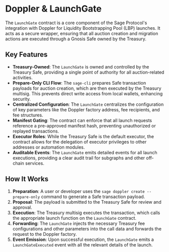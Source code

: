 # Doppler & LaunchGate

The `LaunchGate` contract is a core component of the Sage Protocol's integration with Doppler for Liquidity Bootstrapping Pool (LBP) launches. It acts as a secure wrapper, ensuring that all auction creation and migration actions are executed through a Gnosis Safe owned by the Treasury.

## Key Features

-   **Treasury-Owned**: The `LaunchGate` is owned and controlled by the Treasury Safe, providing a single point of authority for all auction-related activities.
-   **Prepare-Only CLI Flow**: The `sage-cli` prepares Safe transaction payloads for auction creation, which are then executed by the Treasury multisig. This prevents direct write access from local wallets, enhancing security.
-   **Centralized Configuration**: The `LaunchGate` centralizes the configuration of key parameters like the Doppler factory address, fee recipients, and fee structures.
-   **Manifest Gating**: The contract can enforce that all launch requests reference a pre-approved manifest hash, preventing unauthorized or replayed transactions.
-   **Executor Roles**: While the Treasury Safe is the default executor, the contract allows for the delegation of executor privileges to other addresses or automation modules.
-   **Auditable Events**: The `LaunchGate` emits detailed events for all launch executions, providing a clear audit trail for subgraphs and other off-chain services.

## How It Works

1.  **Preparation**: A user or developer uses the `sage doppler create --prepare-only` command to generate a Safe transaction payload.
2.  **Proposal**: The payload is submitted to the Treasury Safe for review and approval.
3.  **Execution**: The Treasury multisig executes the transaction, which calls the appropriate launch function on the `LaunchGate` contract.
4.  **Forwarding**: The `LaunchGate` injects the necessary Treasury fee configurations and other parameters into the call data and forwards the request to the Doppler factory.
5.  **Event Emission**: Upon successful execution, the `LaunchGate` emits a `LaunchGateExecuted` event with all the relevant details of the launch.
